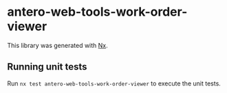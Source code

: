 # antero-web-tools-work-order-viewer

This library was generated with [Nx](https://nx.dev).

## Running unit tests

Run `nx test antero-web-tools-work-order-viewer` to execute the unit tests.
